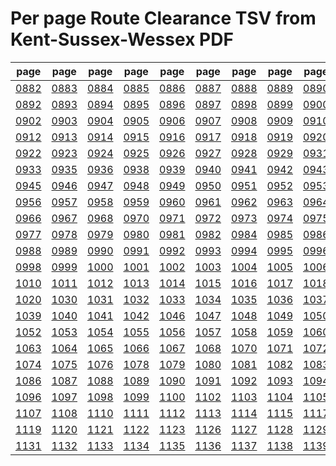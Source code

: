 # Per page Route Clearance TSV from Kent-Sussex-Wessex PDF

|page|page|page|page|page|page|page|page|page|page|
|----|----|----|----|----|----|----|----|----|----|
|[0882](tsv/pg_0882.tsv)|[0883](tsv/pg_0883.tsv)|[0884](tsv/pg_0884.tsv)|[0885](tsv/pg_0885.tsv)|[0886](tsv/pg_0886.tsv)|[0887](tsv/pg_0887.tsv)|[0888](tsv/pg_0888.tsv)|[0889](tsv/pg_0889.tsv)|[0890](tsv/pg_0890.tsv)|[0891](tsv/pg_0891.tsv)|
|[0892](tsv/pg_0892.tsv)|[0893](tsv/pg_0893.tsv)|[0894](tsv/pg_0894.tsv)|[0895](tsv/pg_0895.tsv)|[0896](tsv/pg_0896.tsv)|[0897](tsv/pg_0897.tsv)|[0898](tsv/pg_0898.tsv)|[0899](tsv/pg_0899.tsv)|[0900](tsv/pg_0900.tsv)|[0901](tsv/pg_0901.tsv)|
|[0902](tsv/pg_0902.tsv)|[0903](tsv/pg_0903.tsv)|[0904](tsv/pg_0904.tsv)|[0905](tsv/pg_0905.tsv)|[0906](tsv/pg_0906.tsv)|[0907](tsv/pg_0907.tsv)|[0908](tsv/pg_0908.tsv)|[0909](tsv/pg_0909.tsv)|[0910](tsv/pg_0910.tsv)|[0911](tsv/pg_0911.tsv)|
|[0912](tsv/pg_0912.tsv)|[0913](tsv/pg_0913.tsv)|[0914](tsv/pg_0914.tsv)|[0915](tsv/pg_0915.tsv)|[0916](tsv/pg_0916.tsv)|[0917](tsv/pg_0917.tsv)|[0918](tsv/pg_0918.tsv)|[0919](tsv/pg_0919.tsv)|[0920](tsv/pg_0920.tsv)|[0921](tsv/pg_0921.tsv)|
|[0922](tsv/pg_0922.tsv)|[0923](tsv/pg_0923.tsv)|[0924](tsv/pg_0924.tsv)|[0925](tsv/pg_0925.tsv)|[0926](tsv/pg_0926.tsv)|[0927](tsv/pg_0927.tsv)|[0928](tsv/pg_0928.tsv)|[0929](tsv/pg_0929.tsv)|[0931](tsv/pg_0931.tsv)|[0932](tsv/pg_0932.tsv)|
|[0933](tsv/pg_0933.tsv)|[0935](tsv/pg_0935.tsv)|[0936](tsv/pg_0936.tsv)|[0938](tsv/pg_0938.tsv)|[0939](tsv/pg_0939.tsv)|[0940](tsv/pg_0940.tsv)|[0941](tsv/pg_0941.tsv)|[0942](tsv/pg_0942.tsv)|[0943](tsv/pg_0943.tsv)|[0944](tsv/pg_0944.tsv)|
|[0945](tsv/pg_0945.tsv)|[0946](tsv/pg_0946.tsv)|[0947](tsv/pg_0947.tsv)|[0948](tsv/pg_0948.tsv)|[0949](tsv/pg_0949.tsv)|[0950](tsv/pg_0950.tsv)|[0951](tsv/pg_0951.tsv)|[0952](tsv/pg_0952.tsv)|[0953](tsv/pg_0953.tsv)|[0954](tsv/pg_0954.tsv)|
|[0956](tsv/pg_0956.tsv)|[0957](tsv/pg_0957.tsv)|[0958](tsv/pg_0958.tsv)|[0959](tsv/pg_0959.tsv)|[0960](tsv/pg_0960.tsv)|[0961](tsv/pg_0961.tsv)|[0962](tsv/pg_0962.tsv)|[0963](tsv/pg_0963.tsv)|[0964](tsv/pg_0964.tsv)|[0965](tsv/pg_0965.tsv)|
|[0966](tsv/pg_0966.tsv)|[0967](tsv/pg_0967.tsv)|[0968](tsv/pg_0968.tsv)|[0970](tsv/pg_0970.tsv)|[0971](tsv/pg_0971.tsv)|[0972](tsv/pg_0972.tsv)|[0973](tsv/pg_0973.tsv)|[0974](tsv/pg_0974.tsv)|[0975](tsv/pg_0975.tsv)|[0976](tsv/pg_0976.tsv)|
|[0977](tsv/pg_0977.tsv)|[0978](tsv/pg_0978.tsv)|[0979](tsv/pg_0979.tsv)|[0980](tsv/pg_0980.tsv)|[0981](tsv/pg_0981.tsv)|[0982](tsv/pg_0982.tsv)|[0984](tsv/pg_0984.tsv)|[0985](tsv/pg_0985.tsv)|[0986](tsv/pg_0986.tsv)|[0987](tsv/pg_0987.tsv)|
|[0988](tsv/pg_0988.tsv)|[0989](tsv/pg_0989.tsv)|[0990](tsv/pg_0990.tsv)|[0991](tsv/pg_0991.tsv)|[0992](tsv/pg_0992.tsv)|[0993](tsv/pg_0993.tsv)|[0994](tsv/pg_0994.tsv)|[0995](tsv/pg_0995.tsv)|[0996](tsv/pg_0996.tsv)|[0997](tsv/pg_0997.tsv)|
|[0998](tsv/pg_0998.tsv)|[0999](tsv/pg_0999.tsv)|[1000](tsv/pg_1000.tsv)|[1001](tsv/pg_1001.tsv)|[1002](tsv/pg_1002.tsv)|[1003](tsv/pg_1003.tsv)|[1004](tsv/pg_1004.tsv)|[1005](tsv/pg_1005.tsv)|[1006](tsv/pg_1006.tsv)|[1007](tsv/pg_1007.tsv)|
|[1010](tsv/pg_1010.tsv)|[1011](tsv/pg_1011.tsv)|[1012](tsv/pg_1012.tsv)|[1013](tsv/pg_1013.tsv)|[1014](tsv/pg_1014.tsv)|[1015](tsv/pg_1015.tsv)|[1016](tsv/pg_1016.tsv)|[1017](tsv/pg_1017.tsv)|[1018](tsv/pg_1018.tsv)|[1019](tsv/pg_1019.tsv)|
|[1020](tsv/pg_1020.tsv)|[1030](tsv/pg_1030.tsv)|[1031](tsv/pg_1031.tsv)|[1032](tsv/pg_1032.tsv)|[1033](tsv/pg_1033.tsv)|[1034](tsv/pg_1034.tsv)|[1035](tsv/pg_1035.tsv)|[1036](tsv/pg_1036.tsv)|[1037](tsv/pg_1037.tsv)|[1038](tsv/pg_1038.tsv)|
|[1039](tsv/pg_1039.tsv)|[1040](tsv/pg_1040.tsv)|[1041](tsv/pg_1041.tsv)|[1042](tsv/pg_1042.tsv)|[1046](tsv/pg_1046.tsv)|[1047](tsv/pg_1047.tsv)|[1048](tsv/pg_1048.tsv)|[1049](tsv/pg_1049.tsv)|[1050](tsv/pg_1050.tsv)|[1051](tsv/pg_1051.tsv)|
|[1052](tsv/pg_1052.tsv)|[1053](tsv/pg_1053.tsv)|[1054](tsv/pg_1054.tsv)|[1055](tsv/pg_1055.tsv)|[1056](tsv/pg_1056.tsv)|[1057](tsv/pg_1057.tsv)|[1058](tsv/pg_1058.tsv)|[1059](tsv/pg_1059.tsv)|[1060](tsv/pg_1060.tsv)|[1062](tsv/pg_1062.tsv)|
|[1063](tsv/pg_1063.tsv)|[1064](tsv/pg_1064.tsv)|[1065](tsv/pg_1065.tsv)|[1066](tsv/pg_1066.tsv)|[1067](tsv/pg_1067.tsv)|[1068](tsv/pg_1068.tsv)|[1070](tsv/pg_1070.tsv)|[1071](tsv/pg_1071.tsv)|[1072](tsv/pg_1072.tsv)|[1073](tsv/pg_1073.tsv)|
|[1074](tsv/pg_1074.tsv)|[1075](tsv/pg_1075.tsv)|[1076](tsv/pg_1076.tsv)|[1078](tsv/pg_1078.tsv)|[1079](tsv/pg_1079.tsv)|[1080](tsv/pg_1080.tsv)|[1081](tsv/pg_1081.tsv)|[1082](tsv/pg_1082.tsv)|[1083](tsv/pg_1083.tsv)|[1084](tsv/pg_1084.tsv)|
|[1086](tsv/pg_1086.tsv)|[1087](tsv/pg_1087.tsv)|[1088](tsv/pg_1088.tsv)|[1089](tsv/pg_1089.tsv)|[1090](tsv/pg_1090.tsv)|[1091](tsv/pg_1091.tsv)|[1092](tsv/pg_1092.tsv)|[1093](tsv/pg_1093.tsv)|[1094](tsv/pg_1094.tsv)|[1095](tsv/pg_1095.tsv)|
|[1096](tsv/pg_1096.tsv)|[1097](tsv/pg_1097.tsv)|[1098](tsv/pg_1098.tsv)|[1099](tsv/pg_1099.tsv)|[1100](tsv/pg_1100.tsv)|[1102](tsv/pg_1102.tsv)|[1103](tsv/pg_1103.tsv)|[1104](tsv/pg_1104.tsv)|[1105](tsv/pg_1105.tsv)|[1106](tsv/pg_1106.tsv)|
|[1107](tsv/pg_1107.tsv)|[1108](tsv/pg_1108.tsv)|[1110](tsv/pg_1110.tsv)|[1111](tsv/pg_1111.tsv)|[1112](tsv/pg_1112.tsv)|[1113](tsv/pg_1113.tsv)|[1114](tsv/pg_1114.tsv)|[1115](tsv/pg_1115.tsv)|[1117](tsv/pg_1117.tsv)|[1118](tsv/pg_1118.tsv)|
|[1119](tsv/pg_1119.tsv)|[1120](tsv/pg_1120.tsv)|[1121](tsv/pg_1121.tsv)|[1122](tsv/pg_1122.tsv)|[1123](tsv/pg_1123.tsv)|[1126](tsv/pg_1126.tsv)|[1127](tsv/pg_1127.tsv)|[1128](tsv/pg_1128.tsv)|[1129](tsv/pg_1129.tsv)|[1130](tsv/pg_1130.tsv)|
|[1131](tsv/pg_1131.tsv)|[1132](tsv/pg_1132.tsv)|[1133](tsv/pg_1133.tsv)|[1134](tsv/pg_1134.tsv)|[1135](tsv/pg_1135.tsv)|[1136](tsv/pg_1136.tsv)|[1137](tsv/pg_1137.tsv)|[1138](tsv/pg_1138.tsv)|[1139](tsv/pg_1139.tsv)||
